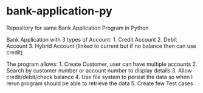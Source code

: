 # bank-application-py
Repository for same Bank Application Program in Python

Bank Application with 3 types of Account:
1.⁠ ⁠Credit Account
2. ⁠Debit Account
3. ⁠Hybrid Account (linked to current but if no balance then can use credit)

The program allows:
1.⁠ ⁠Create Customer, user can have multiple accounts
2.⁠ ⁠Search by customer number or account number to display details
3.⁠ ⁠Allow credit/debit/check balance
4.⁠ ⁠Use file system to persist the data so when I rerun program should be able to retrieve the data
5.⁠ ⁠Create few Test cases
